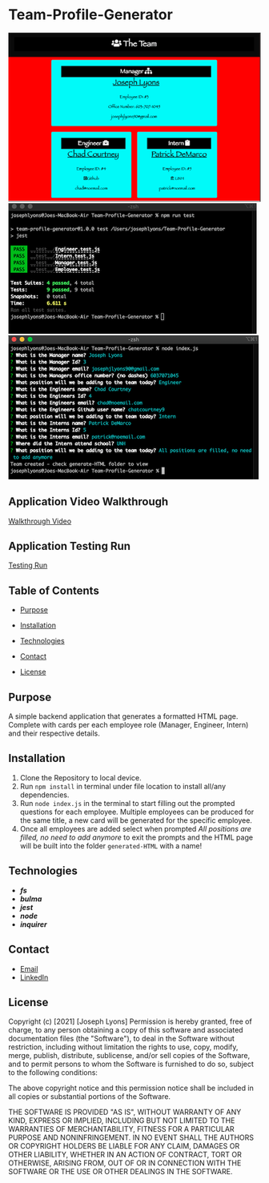 # Team-Profile-Generator

![image of card](./assets/employee-card.png)
![image of test](./assets/tests.png) 
![image of prompts](./assets/prompts.png) 

## Application Video Walkthrough

[Walkthrough Video](https://drive.google.com/file/d/1X2T0CudRiVGA2jsm3vG3jM3ambzAPgnm/view?usp=sharing)

## Application Testing Run 

[Testing Run](https://drive.google.com/file/d/1KrHBbI23zYwNIMVhbDcZetkWNpYn0lAc/view?usp=sharing)

## Table of Contents

* [Purpose](#Purpose)

* [Installation](#Installation)

* [Technologies](#Technologies)

* [Contact](#Contact)

* [License](#License)

## Purpose

A simple backend application that generates a formatted HTML page. Complete with cards per each employee role (Manager, Engineer, Intern) and their respective details.

## Installation

1. Clone the Repository to local device.
2. Run `npm install` in terminal under file location to install all/any dependencies.
3. Run `node index.js` in the terminal to start filling out the prompted questions for each employee. Multiple employees can be produced for the same title, a new card will be generated for the specific employee. 
4. Once all employees are added select when prompted *All positions are filled, no need to add anymore* to exit the prompts and the HTML page will be built into the folder `generated-HTML` with a name!  


## Technologies

* ***fs***
* ***bulma*** 
*  ***jest***
* ***node*** 
* ***inquirer***

## Contact

* [Email](mailto:josephjlyons90@gmail.com)
* [LinkedIn](www.linkedin.com/in/joseph-lyons-0a2630200/)

## License

Copyright (c) [2021] [Joseph Lyons]
Permission is hereby granted, free of charge, to any person obtaining a copy of this software and associated documentation files (the "Software"), to deal in the Software without restriction, including without limitation the rights to use, copy, modify, merge, publish, distribute, sublicense, and/or sell copies of the Software, and to permit persons to whom the Software is furnished to do so, subject to the following conditions:

The above copyright notice and this permission notice shall be included in all copies or substantial portions of the Software.

THE SOFTWARE IS PROVIDED "AS IS", WITHOUT WARRANTY OF ANY KIND, EXPRESS OR IMPLIED, INCLUDING BUT NOT LIMITED TO THE WARRANTIES OF MERCHANTABILITY, FITNESS FOR A PARTICULAR PURPOSE AND NONINFRINGEMENT. IN NO EVENT SHALL THE AUTHORS OR COPYRIGHT HOLDERS BE LIABLE FOR ANY CLAIM, DAMAGES OR OTHER LIABILITY, WHETHER IN AN ACTION OF CONTRACT, TORT OR OTHERWISE, ARISING FROM, OUT OF OR IN CONNECTION WITH THE SOFTWARE OR THE USE OR OTHER DEALINGS IN THE SOFTWARE.
